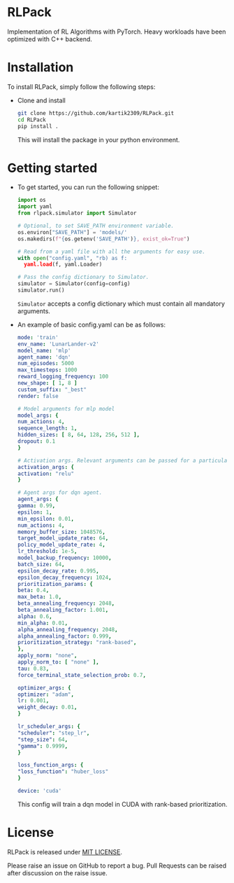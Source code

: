 # RLPack

Implementation of RL Algorithms with PyTorch. Heavy workloads have
been optimized with C++ backend.

# Installation

To install RLPack, simply follow the following steps: <br>

* Clone and install
    ```zsh
    git clone https://github.com/kartik2309/RLPack.git
    cd RLPack 
    pip install .
    ```
  This will install the package in your python environment.

# Getting started 

* To get started, you can run the following snippet:
  ```python 
  import os
  import yaml
  from rlpack.simulator import Simulator

  # Optional, to set SAVE_PATH environment variable. 
  os.environ["SAVE_PATH"] = 'models/'
  os.makedirs(f"{os.getenv('SAVE_PATH')}, exist_ok=True")
  
  # Read from a yaml file with all the arguments for easy use.
  with open("config.yaml", "rb) as f:
    yaml.load(f, yaml.Loader)
  
  # Pass the config dictionary to Simulator.
  simulator = Simulator(config=config)
  simulator.run()
  ```
  
  `Simulator` accepts a config dictionary which must contain all mandatory arguments.

* An example of basic config.yaml can be as follows: 
  ```yaml
  mode: 'train'
  env_name: 'LunarLander-v2'
  model_name: 'mlp'
  agent_name: 'dqn'
  num_episodes: 5000
  max_timesteps: 1000
  reward_logging_frequency: 100
  new_shape: [ 1, 8 ]
  custom_suffix: "_best"
  render: false
  
  # Model arguments for mlp model
  model_args: {
  num_actions: 4,
  sequence_length: 1,
  hidden_sizes: [ 8, 64, 128, 256, 512 ],
  dropout: 0.1
  }
  
  # Activation args. Relevant arguments can be passed for a particular activation
  activation_args: {
  activation: "relu"
  }
  
  # Agent args for dqn agent.
  agent_args: {
  gamma: 0.99,
  epsilon: 1,
  min_epsilon: 0.01,
  num_actions: 4,
  memory_buffer_size: 1048576,
  target_model_update_rate: 64,
  policy_model_update_rate: 4,
  lr_threshold: 1e-5,
  model_backup_frequency: 10000,
  batch_size: 64,
  epsilon_decay_rate: 0.995,
  epsilon_decay_frequency: 1024,
  prioritization_params: {
  beta: 0.4,
  max_beta: 1.0,
  beta_annealing_frequency: 2048,
  beta_annealing_factor: 1.001,
  alpha: 0.6,
  min_alpha: 0.01,
  alpha_annealing_frequency: 2048,
  alpha_annealing_factor: 0.999,
  prioritization_strategy: "rank-based",
  },
  apply_norm: "none",
  apply_norm_to: [ "none" ],
  tau: 0.83,
  force_terminal_state_selection_prob: 0.7,
  
  optimizer_args: {
  optimizer: "adam",
  lr: 0.001,
  weight_decay: 0.01,
  }
  
  lr_scheduler_args: {
  "scheduler": "step_lr",
  "step_size": 64,
  "gamma": 0.9999,
  }
  
  loss_function_args: {
  "loss_function": "huber_loss"
  }
  
  device: 'cuda'
  ```
  This config will train a dqn model in CUDA with rank-based prioritization.

# License
RLPack is released under [MIT LICENSE](LICENSE.md).  

Please raise an issue on GitHub to report a bug. Pull Requests can be raised after discussion on the raise issue.

